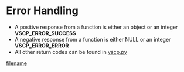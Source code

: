 # Error Handling


* A positive response from a function is either an object or an integer **VSCP_ERROR_SUCCESS**
* A negative response from a function is either NULL or an integer **VSCP_ERROR_ERROR**
* All other return codes can be found in [vscp.py](https://github.com/grodansparadis/pyvscp/blob/master/vscp.py)


[filename](./bottom_copyright.md ':include')